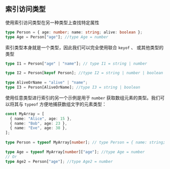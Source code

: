 ## 索引访问类型

使用索引访问类型在另一种类型上查找特定属性

```ts
type Person = { age: number; name: string; alive: boolean };
type Age = Person["age"]; //type Age = number
```

索引类型本身就是一个类型，因此我们可以完全使用联合 `keyof` 、 或其他类型的类型

```ts
type I1 = Person["age" | "name"]; // type I1 = string | number
 
type I2 = Person[keyof Person]; //type I2 = string | number | boolean
     
type AliveOrName = "alive" | "name";
type I3 = Person[AliveOrName]; //type I3 = string | boolean
```

使用任意类型进行索引的另一个示例是用于 `number` 获取数组元素的类型。我们可以将其与 `typeof` 方便地捕获数组文字的元素类型：

```ts
const MyArray = [
  { name: "Alice", age: 15 },
  { name: "Bob", age: 23 },
  { name: "Eve", age: 38 },
];
 
type Person = typeof MyArray[number]; // type Person = { name: string; age: number; }
       
type Age = typeof MyArray[number]["age"]; //type Age = number
// Or
type Age2 = Person["age"]; //type Age2 = number
```

